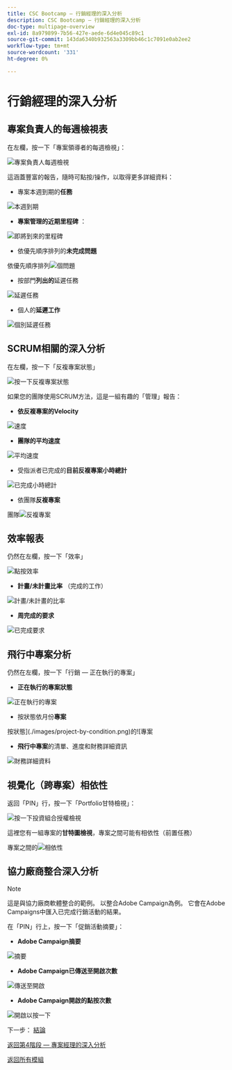 ```yaml
---
title: CSC Bootcamp — 行銷經理的深入分析
description: CSC Bootcamp — 行銷經理的深入分析
doc-type: multipage-overview
exl-id: 8a979899-7b56-427e-aede-6d4e045c89c1
source-git-commit: 143da6340b932563a3309bb46c1c7091e0ab2ee2
workflow-type: tm+mt
source-wordcount: '331'
ht-degree: 0%

---
```


# 行銷經理的深入分析

## 專案負責人的每週檢視表

在左欄，按一下「專案領導者的每週檢視」：

![專案負責人每週檢視](./images/weekly-view.png)

這涵蓋豐富的報告，隨時可點按/操作，以取得更多詳細資料：

- 專案本週到期的&#x200B;**任務**

![本週到期](./images/tasks-due.png)

- **專案管理的近期里程碑** ：

![即將到來的里程碑](./images/upcoming-milestones.png)

- 依優先順序排列的&#x200B;**未完成問題**

依優先順序排列![個問題](./images/open-issues.png)

- 按部門&#x200B;**列出的**&#x200B;延遲任務

![延遲任務](./images/late-tasks.png)

- 個人的&#x200B;**延遲工作**

![個別延遲任務](./images/individual-late-tasks.png)

## SCRUM相關的深入分析

在左欄，按一下「反複專案狀態」

![按一下反複專案狀態](./images/iteration-status.png)

如果您的團隊使用SCRUM方法，這是一組有趣的「管理」報告：

- **依反複專案的Velocity**

![速度](./images/velocity.png)

- **團隊的平均速度**

![平均速度](./images/average-velocity.png)

- 受指派者已完成的&#x200B;**目前反複專案小時總計**

![已完成小時總計](./images/iteration-status.png)

- 依團隊&#x200B;**反複專案**

團隊![反複專案](./images/iterations-by-team.png)

## 效率報表

仍然在左欄，按一下「效率」

![點按效率](./images/efficiency.png)

- **計畫/未計畫比率** （完成的工作）

![計畫/未計畫的比率](./images/planned-unplanned.png)

- **周完成的要求**

![已完成要求](./images/completed-requests.png)

## 飛行中專案分析

仍然在左欄，按一下「行銷 — 正在執行的專案」

- **正在執行的專案狀態**

![正在執行的專案](./images/inflight-projects.png)

- 按狀態依月份&#x200B;**專案**

按狀態](./images/project-by-condition.png)的![專案

- **飛行中專案**&#x200B;的清單、進度和財務詳細資訊

![財務詳細資料](./images/inflights-projects.png)

## 視覺化（跨專案）相依性

返回「PIN」行，按一下「Portfolio甘特檢視」：

![按一下投資組合授權檢視](./images/gant-view.png)

這裡您有一組專案的&#x200B;**甘特圖檢視**，專案之間可能有相依性（前置任務）

專案之間的![相依性](./images/gant-chart.png)

## 協力廠商整合深入分析

>[!NOTE]
>
> 這是與協力廠商軟體整合的範例。 以整合Adobe Campaign為例。 它會在Adobe Campaigns中匯入已完成行銷活動的結果。

在「PIN」行上，按一下「促銷活動摘要」：

- **Adobe Campaign摘要**

![摘要](./images/campaign-summary.png)

- **Adobe Campaign已傳送至開啟次數**

![傳送至開啟](./images/sent-to-open.png)

- **Adobe Campaign開啟的點按次數**

![開啟以按一下](./images/open-to-click.png)

下一步： [結論](../../conclusion.md)

[返回第4階段 — 專案經理的深入分析](./project-manager.md)

[返回所有模組](../../overview.md)
